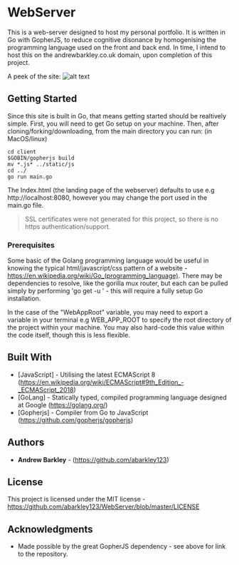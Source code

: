 # WebServer

This is a web-server designed to host my personal portfolio. It is written in Go with GopherJS, to reduce cognitive disonance by homogenising the programming language used on the front and back end. In time, I intend to host this on the andrewbarkley.co.uk domain, upon completion of this project.

A peek of the site: 
![alt text](https://github.com/abarkley123/WebServer/blob/master/static/images/screenshot.png "Screenshot of site")


## Getting Started

Since this site is built in Go, that means getting started should be realtively simple. First, you will need to get Go setup on your machine. Then, after cloning/forking/downloading, from the main directory you can run: (in MacOS/linux) 

```
cd client
$GOBIN/gopherjs build 
mv *.js* ../static/js 
cd ../ 
go run main.go
```

The Index.html (the landing page of the webserver) defaults to use e.g http://localhost:8080, however you may change the port used in the main.go file.

> SSL certificates were not generated for this project, so there is no https authentication/support.


### Prerequisites

Some basic of the Golang programming language would be useful in knowing the typical html/javascript/css pattern of a website - https://en.wikipedia.org/wiki/Go_(programming_language). There may be dependencies to resolve, like the gorilla mux router, but each can be pulled simply by performing 'go get -u <dependency>' - this will require a fully setup Go installation.

In the case of the "WebAppRoot" variable, you may need to export a variable in your terminal e.g WEB_APP_ROOT to specify the root directory of the project within your machine. You may also hard-code this value within the code itself, though this is less flexible.
  
## Built With

* [JavaScript] - Utilising the latest ECMAScript 8 (https://en.wikipedia.org/wiki/ECMAScript#9th_Edition_-_ECMAScript_2018)
* [GoLang] - Statically typed, compiled programming language designed at Google (https://golang.org/)
* [Gopherjs] - Compiler from Go to JavaScript (https://github.com/gopherjs/gopherjs)

## Authors

*  **Andrew Barkley** - (https://github.com/abarkley123)

## License

This project is licensed under the MIT license - https://github.com/abarkley123/WebServer/blob/master/LICENSE

## Acknowledgments

* Made possible by the great GopherJS dependency - see above for link to the repository.

